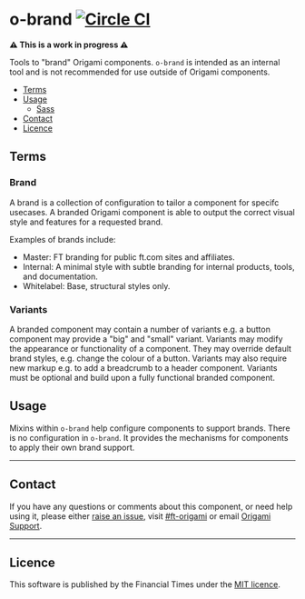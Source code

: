 o-brand [![Circle CI](https://circleci.com/gh/Financial-Times/o-brand/tree/master.svg?style=svg)](https://circleci.com/gh/Financial-Times/o-brand/tree/master)
=================

**⚠️ This is a work in progress ⚠️**

Tools to "brand" Origami components. `o-brand` is intended as an internal tool and is not recommended for use outside of Origami components.

- [Terms](#terms)
- [Usage](#usage)
	- [Sass](#sass)
- [Contact](#contact)
- [Licence](#licence)

## Terms

### Brand

A brand is a collection of configuration to tailor a component for specifc usecases. A branded Origami component is able to output the correct visual style and features for a requested brand.

Examples of brands include:

- Master: FT branding for public ft.com sites and affiliates.
- Internal: A minimal style with subtle branding for internal products, tools, and documentation.
- Whitelabel: Base, structural styles only.

### Variants

A branded component may contain a number of variants e.g. a button component may provide a "big" and "small" variant. Variants may modify the appearance or functionality of a component. They may override default brand styles, e.g. change the colour of a button. Variants may also require new markup e.g. to add a breadcrumb to a header component. Variants must be optional and build upon a fully functional branded component.

## Usage

Mixins within `o-brand` help configure components to support brands. There is no configuration in `o-brand`. It provides the mechanisms for components to apply their own brand support.

---

## Contact

If you have any questions or comments about this component, or need help using it, please either [raise an issue](https://github.com/Financial-Times/o-brand/issues), visit [#ft-origami](https://financialtimes.slack.com/messages/ft-origami/) or email [Origami Support](mailto:origami-support@ft.com).

----

## Licence

This software is published by the Financial Times under the [MIT licence](http://opensource.org/licenses/MIT).
